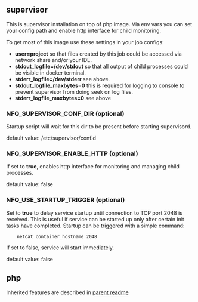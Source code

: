 
## supervisor

This is supervisor installation on top of php image. Via env vars you
can set your config path and enable http interface for child monitoring.

To get most of this image use these settings in your job configs:
* __user=project__ so that files created by this job could be accessed via
  network share and/or your IDE.
* __stdout_logfile=/dev/stdout__ so that all output of child processes could
  be visible in docker terminal.
* __stderr_logfile=/dev/stderr__ see above.
* __stdout_logfile_maxbytes=0__ this is required for logging to console to
  prevent supervisor from doing seek on log files.
* __stderr_logfile_maxbytes=0__ see above


### NFQ_SUPERVISOR_CONF_DIR (optional)

Startup script will wait for this dir to be present before starting
supervisord.

default value: /etc/supervisor/conf.d


### NFQ_SUPERVISOR_ENABLE_HTTP (optional)

If set to __true__, enables http interface for monitoring and managing child
processes.

default value: false


### NFQ_USE_STARTUP_TRIGGER (optional)

Set to __true__ to delay service startup until connection to TCP port 2048 is
received. This is useful if service can be started up only after certain init
tasks have completed. Startup can be triggered with a simple command:
```
    netcat container_hostname 2048
```
If set to false, service will start immediately.

default value: false


## php

Inherited features are described in [parent readme](../php82-cli/README.md)


